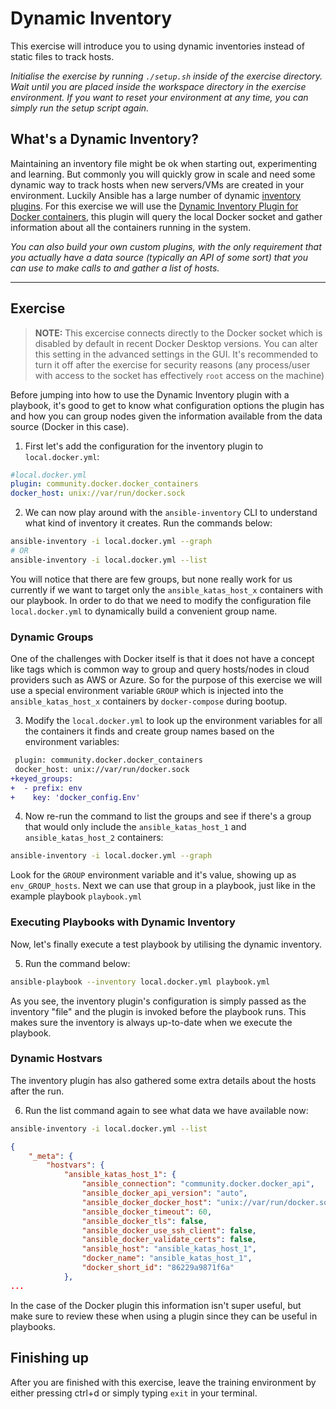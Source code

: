 # Dynamic Inventory

This exercise will introduce you to using dynamic inventories instead of static files to track hosts.

*Initialise the exercise by running `./setup.sh` inside of the exercise directory. Wait until you are placed inside the workspace directory in the exercise environment. If you want to reset your environment at any time, you can simply run the setup script again.*

## What's a Dynamic Inventory?

Maintaining an inventory file might be ok when starting out, experimenting and learning. But commonly you will quickly grow in scale and need some dynamic way to track hosts when new servers/VMs are created in your environment. Luckily Ansible has a large number of dynamic [inventory plugins](https://docs.ansible.com/ansible/latest/collections/index_inventory.html). For this exercise we will use the [Dynamic Inventory Plugin for Docker containers](https://docs.ansible.com/ansible/latest/collections/community/docker/docker_containers_inventory.html#ansible-collections-community-docker-docker-containers-inventory), this plugin will query the local Docker socket and gather information about all the containers running in the system.

*You can also build your own custom plugins, with the only requirement that you actually have a data source (typically an API of some sort) that you can use to make calls to and gather a list of hosts.*

---

## Exercise

> **NOTE:** This excercise connects directly to the Docker socket which is disabled by default in recent Docker Desktop versions. You can alter this setting in the advanced settings in the GUI. It's recommended to turn it off after the exercise for security reasons (any process/user with access to the socket has effectively `root` access on the machine)

Before jumping into how to use the Dynamic Inventory plugin with a playbook, it's good to get to know what configuration options the plugin has and how you can group nodes given the information available from the data source (Docker in this case).

1. First let's add the configuration for the inventory plugin to `local.docker.yml`:

```yaml
#local.docker.yml
plugin: community.docker.docker_containers
docker_host: unix://var/run/docker.sock
```

2. We can now play around with the `ansible-inventory` CLI to understand what kind of inventory it creates. Run the commands below:

```bash
ansible-inventory -i local.docker.yml --graph
# OR
ansible-inventory -i local.docker.yml --list
```

You will notice that there are few groups, but none really work for us currently if we want to target only the `ansible_katas_host_x` containers with our playbook. In order to do that we need to modify the configuration file `local.docker.yml` to dynamically build a convenient group name.

### Dynamic Groups

One of the challenges with Docker itself is that it does not have a concept like tags which is common way to group and query hosts/nodes in cloud providers such as AWS or Azure. So for the purpose of this exercise we will use a special environment variable `GROUP` which is injected into the `ansible_katas_host_x` containers by `docker-compose` during bootup.

3. Modify the `local.docker.yml` to look up the environment variables for all the containers it finds and create group names based on the environment variables:

```diff
 plugin: community.docker.docker_containers
 docker_host: unix://var/run/docker.sock
+keyed_groups:
+  - prefix: env
+    key: 'docker_config.Env'
```

4. Now re-run the command to list the groups and see if there's a group that would only include the `ansible_katas_host_1` and `ansible_katas_host_2` containers:

```bash
ansible-inventory -i local.docker.yml --graph
```

Look for the `GROUP` environment variable and it's value, showing up as `env_GROUP_hosts`. Next we can use that group in a playbook, just like in the example playbook `playbook.yml`

### Executing Playbooks with Dynamic Inventory

Now, let's finally execute a test playbook by utilising the dynamic inventory.

5. Run the command below:

```bash
ansible-playbook --inventory local.docker.yml playbook.yml
```

As you see, the inventory plugin's configuration is simply passed as the inventory "file" and the plugin is invoked before the playbook runs. This makes sure the inventory is always up-to-date when we execute the playbook.

### Dynamic Hostvars

The inventory plugin has also gathered some extra details about the hosts after the run.

6. Run the list command again to see what data we have available now:

```bash
ansible-inventory -i local.docker.yml --list
```

```json
{
    "_meta": {
        "hostvars": {
            "ansible_katas_host_1": {
                "ansible_connection": "community.docker.docker_api",
                "ansible_docker_api_version": "auto",
                "ansible_docker_docker_host": "unix://var/run/docker.sock",
                "ansible_docker_timeout": 60,
                "ansible_docker_tls": false,
                "ansible_docker_use_ssh_client": false,
                "ansible_docker_validate_certs": false,
                "ansible_host": "ansible_katas_host_1",
                "docker_name": "ansible_katas_host_1",
                "docker_short_id": "86229a9871f6a"
            },
...
```

In the case of the Docker plugin this information isn't super useful, but make sure to review these when using a plugin since they can be useful in playbooks.

## Finishing up

After you are finished with this exercise, leave the training environment by either pressing ctrl+d or simply typing `exit` in your terminal.
